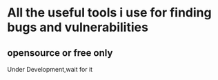 # All the useful tools i use for finding bugs and vulnerabilities
## opensource or free only

Under Development,wait for it
